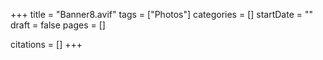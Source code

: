 +++
title = "Banner8.avif"
tags = ["Photos"]
categories = []
startDate = ""
draft = false
pages = []

citations = []
+++
